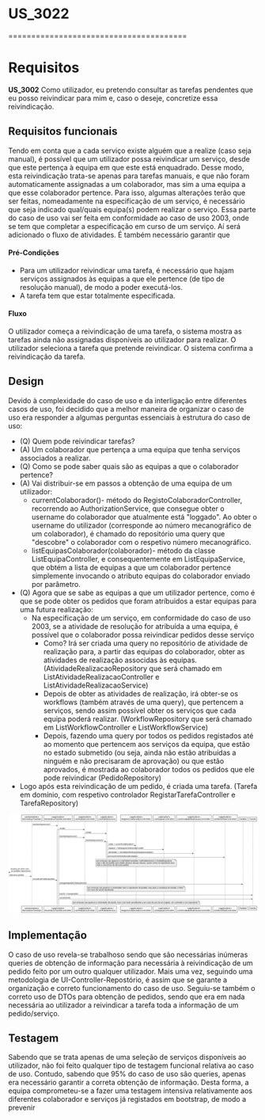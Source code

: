 # US_3022
=======================================
# Requisitos

**US_3002** Como utilizador, eu pretendo consultar as tarefas pendentes que eu posso reivindicar para mim e, caso o deseje, concretize essa reivindicação.

## Requisitos funcionais

Tendo em conta que a cada serviço existe alguém que a realize (caso seja manual), é possível que um utilizador possa reivindicar um serviço, desde que este pertença à equipa em que este está enquadrado. Desse modo, esta reivindicação trata-se apenas para tarefas manuais, e que não foram automaticamente assignadas a um colaborador, mas sim a uma equipa a que esse colaborador pertence.
Para isso, algumas alterações terão que ser feitas, nomeadamente na especificação de um serviço, é necessário que seja indicado qual/quais equipa(s) podem realizar o serviço. Essa parte do caso de uso vai ser feita em conformidade ao caso de uso 2003, onde se tem que completar a especificação em curso de um serviço. Aí será adicionado o fluxo de atividades.
É também necessário garantir que 

#### Pré-Condições
* Para um utilizador reivindicar uma tarefa, é necessário que hajam serviços assignados às equipas a que ele pertence (de tipo de resolução manual), de modo a poder executá-los.
* A tarefa tem que estar totalmente especificada. 

#### Fluxo
O utilizador começa a reivindicação de uma tarefa, o sistema mostra as tarefas ainda não assignadas disponíveis ao utilizador para realizar. O utilizador seleciona a tarefa que pretende reivindicar. O sistema confirma a reivindicação da tarefa.

## Design

Devido à complexidade do caso de uso e da interligação entre diferentes casos de uso, foi decidido que a melhor maneira de organizar o caso de uso era responder a algumas perguntas essenciais à estrutura do caso de uso:

* (Q) Quem pode reivindicar tarefas?
* (A) Um colaborador que pertença a uma equipa que tenha serviços associados a realizar.
* (Q) Como se pode saber quais são as equipas a que o colaborador pertence?
* (A) Vai distribuir-se em passos a obtenção de uma equipa de um utilizador:
    * currentColaborador()- método do RegistoColaboradorController, recorrendo ao AuthorizationService, que consegue obter o username do colaborador que atualmente está "loggado". Ao obter o username do utilizador (corresponde ao número mecanográfico de um colaborador), é chamado do repositório uma query que "descobre" o colaborador com o respetivo número mecanográfico.
    * listEquipasColaborador(colaborador)- método da classe ListEquipaController, e consequentemente em ListEquipaService, que obtém a lista de equipas a que um colaborador pertence simplemente invocando o atributo equipas do colaborador enviado por parâmetro.
* (Q) Agora que se sabe as equipas a que um utilizador pertence, como é que se pode obter os pedidos que foram atríbuidos a estar equipas para uma futura realização:
    * Na especificação de um serviço, em conformidade do caso de uso 2003, se a atividade de resolução for atribuída a uma equipa, é possível que o colaborador possa reivindicar pedidos desse serviço
        * Como? Irá ser criada uma query no repositório de atividade de realização para, a partir das equipas do colaborador, obter as atividades de realização associdas às equipas. (AtividadeRealizacaoRepository que será chamado em ListAtividadeRealizacaoController e ListAtividadeRealizacaoService)
        * Depois de obter as atividades de realização, irá obter-se os workflows (também através de uma query), que pertencem a serviços, sendo assim possível obter os serviços que cada equipa poderá realizar. (WorkflowRepository que será chamado em ListWorkflowController e ListWorkflowService)
        * Depois, fazendo uma query por todos os pedidos registados até ao momento que pertencem aos serviços da equipa, que estão no estado submetido (ou seja, ainda não estão atribuídas a ninguém e não precisaram de aprovação) ou que estão aprovados, é mostrada ao colaborador todos os pedidos que ele pode reivindicar (PedidoRepository)
* Logo após esta reivindicação de um pedido, é criada uma tarefa. (Tarefa em domínio, com respetivo controlador RegistarTarefaController e TarefaRepository)

![US_3022SD.png](US_3022SD.png)

## Implementação

O caso de uso revela-se trabalhoso sendo que são necessárias inúmeras queries de obtenção de informação para necessária à reivindicação de um pedido feito por um outro qualquer utilizador. Mais uma vez, seguindo uma metodologia de UI-Controller-Repostório, é assim que se garante a organização e correto funcionamento do caso de uso. Seguiu-se também o correto uso de DTOs para obtenção de pedidos, sendo que era em nada necessária ao utilizador a reivindicar a tarefa toda a informação de um pedido/serviço.

## Testagem

Sabendo que se trata apenas de uma seleção de serviços disponíveis ao utilizador, não foi feito qualquer tipo de testagem funcional relativa ao caso de uso. Contudo, sabendo que 95% do caso de uso são queries, apenas era necessário garantir a correta obtenção de informação. Desta forma, a equipa comprometeu-se a fazer uma testagem intensiva relativamente aos diferentes colaborador e serviços já registados em bootstrap, de modo a prevenir 

